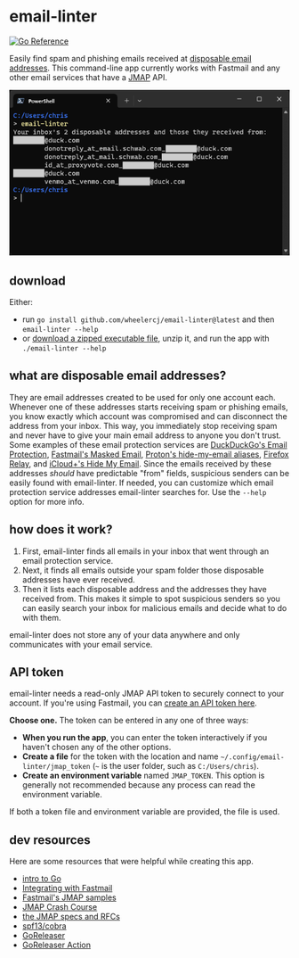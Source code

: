 # email-linter

[![Go Reference](https://pkg.go.dev/badge/github.com/wheelercj/email-linter.svg)](https://pkg.go.dev/github.com/wheelercj/email-linter)

Easily find spam and phishing emails received at [disposable email addresses](#what-are-disposable-email-addresses). This command-line app currently works with Fastmail and any other email services that have a [JMAP](https://jmap.io/index.html) API.

![demo](demo.png)

## download

Either:

* run `go install github.com/wheelercj/email-linter@latest` and then `email-linter --help`
* or [download a zipped executable file](https://github.com/wheelercj/email-linter/releases), unzip it, and run the app with `./email-linter --help`

## what are disposable email addresses?

They are email addresses created to be used for only one account each. Whenever one of these addresses starts receiving spam or phishing emails, you know exactly which account was compromised and can disconnect the address from your inbox. This way, you immediately stop receiving spam and never have to give your main email address to anyone you don't trust. Some examples of these email protection services are [DuckDuckGo's Email Protection](https://duckduckgo.com/email), [Fastmail's Masked Email](https://www.fastmail.help/hc/en-us/articles/4406536368911-Masked-Email), [Proton's hide-my-email aliases](https://proton.me/pass/aliases), [Firefox Relay](https://relay.firefox.com/), and [iCloud+'s Hide My Email](https://support.apple.com/en-us/105078). Since the emails received by these addresses _should_ have predictable "from" fields, suspicious senders can be easily found with email-linter. If needed, you can customize which email protection service addresses email-linter searches for. Use the `--help` option for more info.

## how does it work?

1. First, email-linter finds all emails in your inbox that went through an email protection service.
2. Next, it finds all emails outside your spam folder those disposable addresses have ever received.
3. Then it lists each disposable address and the addresses they have received from. This makes it simple to spot suspicious senders so you can easily search your inbox for malicious emails and decide what to do with them.

email-linter does not store any of your data anywhere and only communicates with your email service.

## API token

email-linter needs a read-only JMAP API token to securely connect to your account. If you're using Fastmail, you can [create an API token here](https://www.fastmail.com/settings/security/tokens).

**Choose one.** The token can be entered in any one of three ways:

* **When you run the app**, you can enter the token interactively if you haven't chosen any of the other options.
* **Create a file** for the token with the location and name `~/.config/email-linter/jmap_token` (`~` is the user folder, such as `C:/Users/chris`).
* **Create an environment variable** named `JMAP_TOKEN`. This option is generally not recommended because any process can read the environment variable.

If both a token file and environment variable are provided, the file is used.

## dev resources

Here are some resources that were helpful while creating this app.

* [intro to Go](https://wheelercj.github.io/notes/pages/20221122173910.html)
* [Integrating with Fastmail](https://www.fastmail.com/for-developers/integrating-with-fastmail/)
* [Fastmail's JMAP samples](https://github.com/fastmail/JMAP-Samples/tree/main)
* [JMAP Crash Course](https://jmap.io/crash-course.html)
* [the JMAP specs and RFCs](https://jmap.io/spec.html)
* [spf13/cobra](https://github.com/spf13/cobra)
* [GoReleaser](https://goreleaser.com/)
* [GoReleaser Action](https://github.com/marketplace/actions/goreleaser-action)
